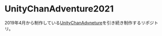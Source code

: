 # UnityChanAdventure2021

2019年4月から制作している[UnityChanAdvneture](https://github.com/mimuro-lab/UnityChanAdventure)を引き続き制作するリポジトリ。
